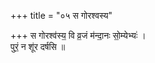 +++
title = "०५ स गोरश्वस्य"

+++
स गोरश्व॑स्य॒ वि व्र॒जं म॑न्दा॒नः सो॒म्येभ्यः॑ ।  
पुरं॒ न शू॑र दर्षसि ॥